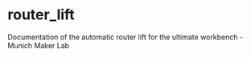 # router_lift
Documentation of the automatic router lift for the ultimate workbench - Munich Maker Lab 

